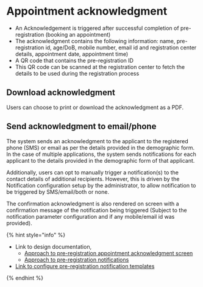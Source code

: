 # Appointment acknowledgment

* An Acknowledgement is triggered after successful completion of pre-registration (booking an appointment)
* The acknowledgment contains the following information: name, pre-registration id, age/DoB, mobile number, email id and registration center details, appointment date, appointment time)
* A QR code that contains the pre-registration ID
* This QR code can be scanned at the registration center to fetch the details to be used during the registration process

## Download acknowledgment
Users can choose to print or download the acknowledgment as a PDF.

##  Send acknowledgment to email/phone
The system sends an acknowledgment to the applicant to the registered phone (SMS) or email as per the details provided in the demographic form.  In the case of multiple applications, the system sends notifications for each applicant to the details provided in the demographic form of that applicant.

Additionally, users can opt to manually trigger a notification(s) to the contact details of additional recipients. However, this is driven by the Notification configuration setup by the administrator, to allow notification to be triggered by SMS/email/both or none.

The confirmation acknowledgment is also rendered on screen with a confirmation message of the notification being triggered (Subject to the notification parameter configuration and if any mobile/email id was provided).

{% hint style="info" %}

* Link to design documentation,
    * [Approach to pre-registration appointment acknowledgment screen]()
    * [Approach to pre-registration notifications](https://github.com/mosip/pre-registration/blob/1.1.5/design/pre-registration/pre-registration-notification-service.md)
* [Link to configure pre-registration notification templates](../../../api-reference/Pre-Registration-Configuration.md#templates-used-by-pre-registration)

{% endhint %}